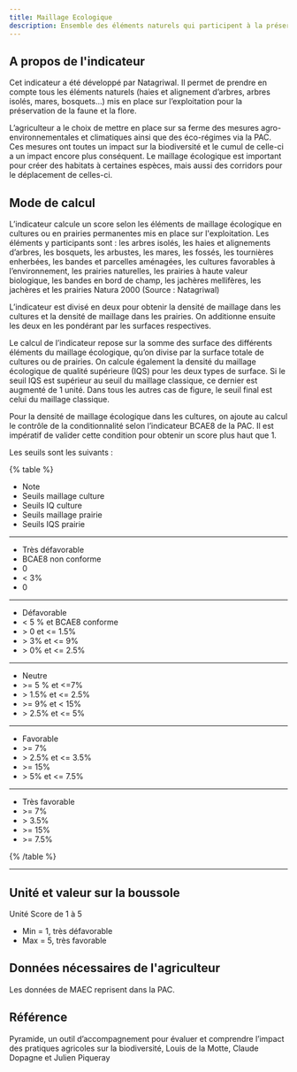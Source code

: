```yaml
---
title: Maillage Ecologique
description: Ensemble des éléments naturels qui participent à la préservation de la faune et flore
---
```


## A propos de l'indicateur

Cet indicateur a été développé par Natagriwal. Il permet de prendre en compte tous les éléments naturels (haies et alignement d’arbres, arbres isolés, mares, bosquets…) mis en place sur l’exploitation pour la préservation de la faune et la flore. 

L’agriculteur a le choix de mettre en place sur sa ferme des mesures agro-environnementales et climatiques ainsi que des éco-régimes via la PAC. Ces mesures ont toutes un impact sur la biodiversité et le cumul de celle-ci a un impact encore plus conséquent. Le maillage écologique est important pour créer des habitats à certaines espèces, mais aussi des corridors pour le déplacement de celles-ci. 


## Mode de calcul

L’indicateur calcule un score selon les éléments de maillage écologique en cultures ou en prairies permanentes mis en place sur l'exploitation. Les éléments y participants sont : les arbres isolés, les haies et alignements d’arbres, les bosquets, les arbustes, les mares, les fossés, les tournières enherbées, les bandes et parcelles aménagées, les cultures favorables à l’environnement, les prairies naturelles, les prairies à haute valeur biologique, les bandes en bord de champ, les jachères mellifères, les jachères et les prairies Natura 2000 (Source : Natagriwal)

L’indicateur est divisé en deux pour obtenir la densité de maillage dans les cultures et la densité de maillage dans les prairies. On additionne ensuite les deux en les pondérant par les surfaces respectives.

Le calcul de l’indicateur repose sur la somme des surface des différents éléments du maillage écologique, qu’on divise par la surface totale de cultures ou de prairies. On calcule également la densité du maillage écologique de qualité supérieure (IQS) pour les deux types de surface. Si le seuil IQS est supérieur au seuil du maillage classique, ce dernier est augmenté de 1 unité. Dans tous les autres cas de figure, le seuil final est celui du maillage classique.

Pour la densité de maillage écologique dans les cultures, on ajoute au calcul le contrôle de la conditionnalité selon l’indicateur BCAE8 de la PAC. Il est impératif de valider cette condition pour obtenir un score plus haut que 1.

Les seuils sont les suivants :

{% table %}

- Note
- Seuils maillage culture
- Seuils IQ culture
- Seuils maillage prairie
- Seuils IQS prairie

---

- Très défavorable
- BCAE8 non conforme
- 0
- < 3%
- 0

---

- Défavorable
- < 5 % et BCAE8 conforme
- \> 0 et <= 1.5%
- \> 3% et <= 9%
- \> 0% et <= 2.5%

---

- Neutre
- \>= 5 % et <=7%
- \> 1.5% et <= 2.5%
- \>= 9% et < 15%
- \> 2.5% et <= 5%

---

- Favorable
- \>= 7%
- \> 2.5% et <= 3.5%
- \>= 15%
- \> 5% et <= 7.5%

---

- Très favorable
- \>= 7%
- \> 3.5%
- \>= 15%
- \>= 7.5%

{% /table %}

---
## Unité et valeur sur la boussole

Unité Score de 1 à 5

- Min = 1, très défavorable
- Max = 5, très favorable

## Données nécessaires de l'agriculteur

Les données de MAEC reprisent dans la PAC.

## Référence

Pyramide, un outil d’accompagnement pour évaluer et comprendre l’impact des pratiques agricoles sur la biodiversité, Louis de la Motte, Claude Dopagne et Julien Piqueray
